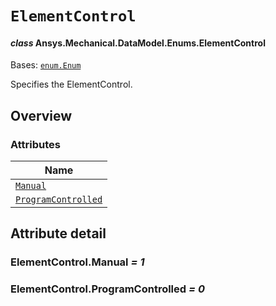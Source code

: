 # `ElementControl`

<a id="ansys.mechanical.stubs.v242.Ansys.Mechanical.DataModel.Enums.ElementControl"></a>

#### *class* Ansys.Mechanical.DataModel.Enums.ElementControl

Bases: [`enum.Enum`](https://docs.python.org/3/library/enum.html#enum.Enum)

Specifies the ElementControl.

<!-- !! processed by numpydoc !! -->

<a id="overview"></a>

## Overview

### Attributes

| Name |
| -------------------------------------------------------------------------------------------------------------------------------- |
| [`Manual`](#ElementControl.Manual) |
| [`ProgramControlled`](#ElementControl.ProgramControlled) |

<a id="attribute-detail"></a>

## Attribute detail

<a id="ElementControl.Manual"></a>

### ElementControl.Manual *= 1*

<a id="ElementControl.ProgramControlled"></a>

### ElementControl.ProgramControlled *= 0*


